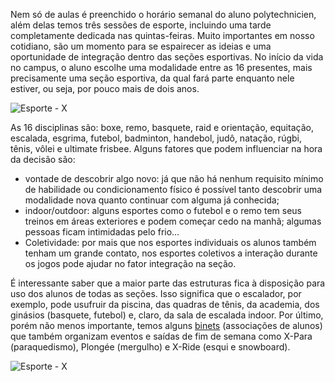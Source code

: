 Nem só de aulas é preenchido o horário semanal do aluno polytechnicien, além delas temos três sessões de esporte, incluindo uma tarde completamente dedicada nas quintas-feiras. Muito importantes em nosso cotidiano, são um momento para se espairecer as ideias e uma oportunidade de integração dentro das seções esportivas. No início da vida no campus, o aluno escolhe uma modalidade entre as 16 presentes, mais precisamente uma seção esportiva, da qual fará parte enquanto nele estiver, ou seja, por pouco mais de dois anos.

![Esporte - X](esportes1.jpg)

As 16 disciplinas são: boxe, remo, basquete, raid e orientação, equitação, escalada, esgrima, futebol, badminton, handebol, judô, natação, rúgbi, tênis, vôlei e ultimate frisbee. Alguns fatores que podem influenciar na hora da decisão são:

- vontade de descobrir algo novo: já que não há nenhum requisito mínimo de habilidade ou condicionamento físico é possível tanto descobrir uma modalidade nova quanto continuar com alguma já conhecida;
- indoor/outdoor: alguns esportes como o futebol e o remo tem seus treinos em áreas exteriores e podem começar cedo na manhã; algumas pessoas ficam intimidadas pelo frio…
- Coletividade: por mais que nos esportes individuais os alunos também tenham um grande contato, nos esportes coletivos a interação durante os jogos pode ajudar no fator integração na seção.

É interessante saber que a maior parte das estruturas fica à disposição para uso dos alunos de todas as seções. Isso significa que o escalador, por exemplo, pode usufruir da piscina, das quadras de tênis, da academia, dos ginásios (basquete, futebol) e, claro, da sala de escalada indoor. Por último, porém não menos importante, temos alguns [binets](/durante/vida-associativa/binets) (associações de alunos) que também organizam eventos e saídas de fim de semana como X-Para (paraquedismo), Plongée (mergulho) e X-Ride (esqui e snowboard).

![Esporte - X](esportes3.jpg)